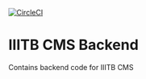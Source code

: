 [![CircleCI](https://circleci.com/gh/akshathkaushal/IIITB-CMS-Backend.svg?style=svg&circle-token=82792b994f6b5a5e5baf538ed6d2f2b50ea144b7)](<LINK>)

# IIITB CMS Backend
Contains backend code for IIITB CMS


